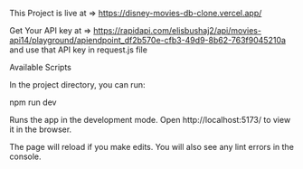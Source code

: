 This Project is live at => https://disney-movies-db-clone.vercel.app/

Get Your API key at => https://rapidapi.com/elisbushaj2/api/movies-api14/playground/apiendpoint_df2b570e-cfb3-49d9-8b62-763f9045210a and use that API key in request.js file


Available Scripts

In the project directory, you can run:

npm run dev

Runs the app in the development mode.
Open http://localhost:5173/ to view it in the browser.

The page will reload if you make edits.
You will also see any lint errors in the console.

